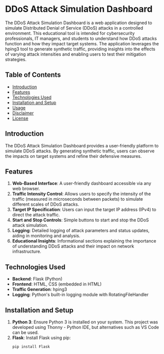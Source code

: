 # DDoS Attack Simulation Dashboard

The DDoS Attack Simulation Dashboard is a web application designed to simulate Distributed Denial of Service (DDoS) attacks in a controlled environment. This educational tool is intended for cybersecurity professionals, IT managers, and students to understand how DDoS attacks function and how they impact target systems. The application leverages the hping3 tool to generate synthetic traffic, providing insights into the effects of varying attack intensities and enabling users to test their mitigation strategies.

## Table of Contents
- [Introduction](#introduction)
- [Features](#features)
- [Technologies Used](#technologies-used)
- [Installation and Setup](#installation-and-setup)
- [Usage](#usage)
- [Disclaimer](#disclaimer)
- [License](#license)

## Introduction

The DDoS Attack Simulation Dashboard provides a user-friendly platform to simulate DDoS attacks. By generating synthetic traffic, users can observe the impacts on target systems and refine their defensive measures.

## Features

1. **Web-Based Interface**: A user-friendly dashboard accessible via any web browser.
2. **Traffic Intensity Control**: Allows users to specify the intensity of the traffic (measured in microseconds between packets) to simulate different scales of DDoS attacks.
3. **Target IP Specification**: Users can input the target IP address (IPv4) to direct the attack traffic.
4. **Start and Stop Controls**: Simple buttons to start and stop the DDoS attack simulation.
5. **Logging**: Detailed logging of attack parameters and status updates, aiding in monitoring and analysis.
6. **Educational Insights**: Informational sections explaining the importance of understanding DDoS attacks and their impact on network infrastructure.

## Technologies Used

- **Backend**: Flask (Python)
- **Frontend**: HTML, CSS (embedded in HTML)
- **Traffic Generation**: hping3
- **Logging**: Python's built-in logging module with RotatingFileHandler

## Installation and Setup

1. **Python 3**: Ensure Python 3 is installed on your system. This project was developed using Thonny - Python IDE, but alternatives such as VS Code can be used.
2. **Flask**: Install Flask using pip:
   ```bash
   pip install Flask

